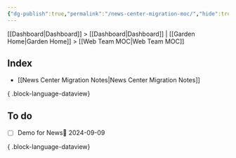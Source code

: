 ```yaml
---
{"dg-publish":true,"permalink":"/news-center-migration-moc/","hide":true,"tags":["WordPress"]}
---
```


[[Dashboard\|Dashboard]] > [[Dashboard\|Dashboard]] | [[Garden Home\|Garden Home]] > [[Web Team MOC\|Web Team MOC]]

## Index

- [[News Center Migration Notes\|News Center Migration Notes]]

{ .block-language-dataview}

## To do

- [ ] Demo for News📅 2024-09-09

{ .block-language-dataview}
